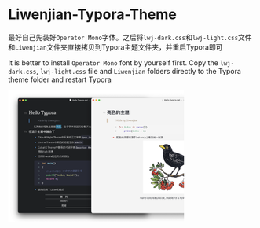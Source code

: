 # Liwenjian-Typora-Theme

最好自己先装好`Operator Mono`字体。之后将`lwj-dark.css`和`lwj-light.css`文件和`Liwenjian`文件夹直接拷贝到Typora主题文件夹，并重启Typora即可

It is better to install `Operator Mono` font by yourself first. Copy the `lwj-dark.css`, `lwj-light.css` file and `Liwenjian` folders directly to the Typora theme folder and restart Typora

<img src="screenshot.png" style="zoom: 35%;" />

